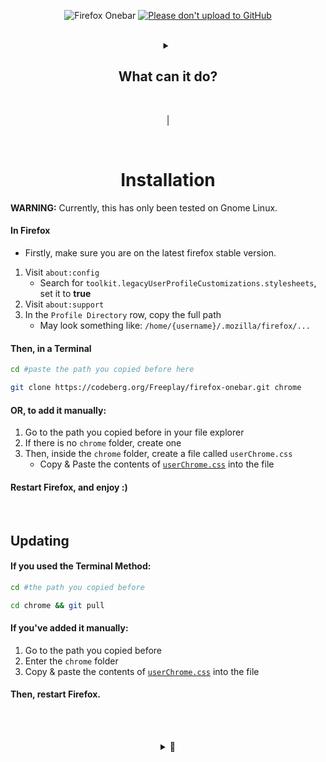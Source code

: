 <div align="center">

![Firefox Onebar](https://codeberg.org/Freeplay/pages/raw/branch/master/project-assets/onebar/images/header.png)
<a href="https://nogithub.codeberg.page"><img src="https://nogithub.codeberg.page/badge.svg" alt="Please don't upload to GitHub"></a>

<br>

<details>
<summary>

## What can it do?

</summary>

<br><br>

|

![Singe Tab as Titlebar](https://codeberg.org/Freeplay/pages/raw/commit/64d54ae2fd3bade136399d129f3edc31d171e763/project-assets/onebar/images/single-tab.png) 

<!-- | -->

| ![Small Windows](https://codeberg.org/Freeplay/pages/raw/commit/64d54ae2fd3bade136399d129f3edc31d171e763/project-assets/onebar/images/small-windows-1.png) | ![](https://codeberg.org/Freeplay/pages/raw/commit/64d54ae2fd3bade136399d129f3edc31d171e763/project-assets/onebar/images/small-windows-2.png) |
|--|--|

<!-- | -->

![Centered Search](https://codeberg.org/Freeplay/pages/raw/commit/64d54ae2fd3bade136399d129f3edc31d171e763/project-assets/onebar/images/search.png)

<!-- | -->

| ![Works with _almost_ all customizations](https://codeberg.org/Freeplay/pages/raw/commit/64d54ae2fd3bade136399d129f3edc31d171e763/project-assets/onebar/images/customizations.png) |
|--|

</details>

<br>

|

<br>

# Installation

</div>

**WARNING:** Currently, this has only been tested on Gnome Linux.

#### In Firefox
- Firstly, make sure you are on the latest firefox stable version.
1. Visit `about:config` 
    - Search for `toolkit.legacyUserProfileCustomizations.stylesheets`, set it to **true**
2. Visit `about:support`
3. In the `Profile Directory` row, copy the full path
    - May look something like: `/home/{username}/.mozilla/firefox/...`

#### Then, in a Terminal
```sh
cd #paste the path you copied before here

git clone https://codeberg.org/Freeplay/firefox-onebar.git chrome
```

#### OR, to add it manually:
1. Go to the path you copied before in your file explorer
2. If there is no `chrome` folder, create one
3. Then, inside the `chrome` folder, create a file called `userChrome.css`
    - Copy & Paste the contents of [`userChrome.css`](https://codeberg.org/Freeplay/Firefox-Onebar/raw/branch/main/userChrome.css) into the file

#### Restart Firefox, and enjoy :)

<br>

## Updating
#### If you used the Terminal Method:
```sh
cd #the path you copied before

cd chrome && git pull
```
#### If you've added it manually:
1. Go to the path you copied before
2. Enter the `chrome` folder
3. Copy & paste the contents of [`userChrome.css`](https://codeberg.org/Freeplay/Firefox-Onebar/raw/branch/main/userChrome.css) into the file

#### Then, restart Firefox.

<br><br>
<div align="center">
<details>
<summary>🍓</summary>
Although I'm definitely lower priority than some others...<br>If you support my work and can actually afford to, 

[**you can donate to me here :)**](https://www.buymeacoffee.com/freeplay)


</details>
</div>
